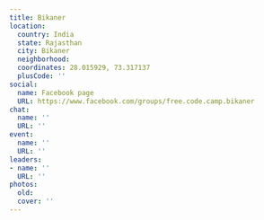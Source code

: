 ```yaml
---
title: Bikaner
location:
  country: India
  state: Rajasthan
  city: Bikaner
  neighborhood: 
  coordinates: 28.015929, 73.317137
  plusCode: ''
social:
  name: Facebook page
  URL: https://www.facebook.com/groups/free.code.camp.bikaner
chat:
  name: ''
  URL: ''
event:
  name: ''
  URL: ''
leaders:
- name: ''
  URL: ''
photos:
  old: 
  cover: ''
---
```

